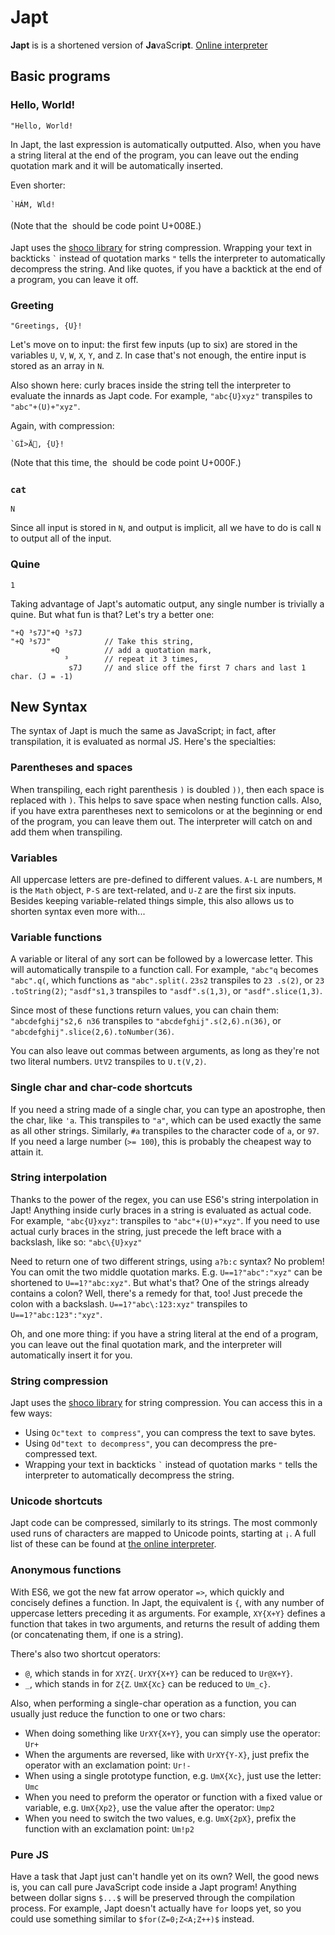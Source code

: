# Japt

**Japt** is is a shortened version of **Ja**vaScri**pt**. [Online interpreter](http://ethproductions.github.io/japt)

## Basic programs

### Hello, World!

    "Hello, World!

In Japt, the last expression is automatically outputted. Also, when you have a string literal at the end of the program, you can leave out the ending quotation mark and it will be automatically inserted.

Even shorter:

    `HÁM, Wld!

(Note that the `` should be code point U+008E.)

Japt uses the [shoco library](http://ed-von-schleck.github.io/shoco/) for string compression. Wrapping your text in backticks `` ` `` instead of quotation marks `"` tells the interpreter to automatically decompress the string. And like quotes, if you have a backtick at the end of a program, you can leave it off.

### Greeting

    "Greetings, {U}!

Let's move on to input: the first few inputs (up to six) are stored in the variables `U`, `V`, `W`, `X`, `Y`, and `Z`. In case that's not enough, the entire input is stored as an array in `N`.

Also shown here: curly braces inside the string tell the interpreter to evaluate the innards as Japt code. For example, `"abc{U}xyz"` transpiles to `"abc"+(U)+"xyz"`.

Again, with compression:

    `GÎ>Ä, {U}!
    
(Note that this time, the `` should be code point U+000F.)

### `cat`

    N

Since all input is stored in `N`, and output is implicit, all we have to do is call `N` to output all of the input.

### Quine

    1

Taking advantage of Japt's automatic output, any single number is trivially a quine. But what fun is that? Let's try a better one:

    "+Q ³s7J"+Q ³s7J
    "+Q ³s7J"            // Take this string,
             +Q          // add a quotation mark,
                ³        // repeat it 3 times,
                 s7J     // and slice off the first 7 chars and last 1 char. (J = -1)

## New Syntax

The syntax of Japt is much the same as JavaScript; in fact, after transpilation, it is evaluated as normal JS. Here's the specialties:

### Parentheses and spaces

When transpiling, each right parenthesis `)` is doubled `))`, then each space is replaced with `)`. This helps to save space when nesting function calls.
Also, if you have extra parentheses next to semicolons or at the beginning or end of the program, you can leave them out. The interpreter will catch on and add them when transpiling.

### Variables

All uppercase letters are pre-defined to different values. `A-L` are numbers, `M` is the `Math` object, `P-S` are text-related, and `U-Z` are the first six inputs. Besides keeping variable-related things simple, this also allows us to shorten syntax even more with...

### Variable functions

A variable or literal of any sort can be followed by a lowercase letter. This will automatically transpile to a function call. For example, `"abc"q` becomes `"abc".q(`, which functions as `"abc".split(`. `23s2` transpiles to `23 .s(2)`, or `23 .toString(2)`; `"asdf"s1,3` transpiles to `"asdf".s(1,3)`, or `"asdf".slice(1,3)`.

Since most of these functions return values, you can chain them: `"abcdefghij"s2,6 n36` transpiles to `"abcdefghij".s(2,6).n(36)`, or `"abcdefghij".slice(2,6).toNumber(36)`.

You can also leave out commas between arguments, as long as they're not two literal numbers. `UtV2` transpiles to `U.t(V,2)`.

### Single char and char-code shortcuts

If you need a string made of a single char, you can type an apostrophe, then the char, like `'a`. This transpiles to `"a"`, which can be used exactly the same as all other strings. Similarly, `#a` transpiles to the character code of `a`, or `97`. If you need a large number (`>= 100`), this is probably the cheapest way to attain it.

### String interpolation

Thanks to the power of the regex, you can use ES6's string interpolation in Japt! Anything inside curly braces in a string is evaluated as actual code. For example, `"abc{U}xyz"`: transpiles to `"abc"+(U)+"xyz"`. If you need to use actual curly braces in the string, just precede the left brace with a backslash, like so: `"abc\{U}xyz"`

Need to return one of two different strings, using `a?b:c` syntax? No problem! You can omit the two middle quotation marks. E.g. `U==1?"abc":"xyz"` can be shortened to `U==1?"abc:xyz"`. But what's that? One of the strings already contains a colon? Well, there's a remedy for that, too! Just precede the colon with a backslash. `U==1?"abc\:123:xyz"` transpiles to `U==1?"abc:123":"xyz"`.

Oh, and one more thing: if you have a string literal at the end of a program, you can leave out the final quotation mark, and the interpreter will automatically insert it for you.

### String compression

Japt uses the [shoco library](http://ed-von-schleck.github.io/shoco/) for string compression. You can access this in a few ways:

- Using `Oc"text to compress"`, you can compress the text to save bytes.
- Using `Od"text to decompress"`, you can decompress the pre-compressed text.
- Wrapping your text in backticks `` ` `` instead of quotation marks `"` tells the interpreter to automatically decompress the string.

### Unicode shortcuts

Japt code can be compressed, similarly to its strings. The most commonly used runs of characters are mapped to Unicode points, starting at `¡`. A full list of these can be found at [the online interpreter](http://ethproductions.github.io/japt).

### Anonymous functions

With ES6, we got the new fat arrow operator `=>`, which quickly and concisely defines a function. In Japt, the equivalent is `{`, with any number of uppercase letters preceding it as arguments. For example, `XY{X+Y}` defines a function that takes in two arguments, and returns the result of adding them (or concatenating them, if one is a string). 

There's also two shortcut operators:

- `@`, which stands in for `XYZ{`. `UrXY{X+Y}` can be reduced to `Ur@X+Y}`.
- `_`, which stands in for `Z{Z`. `UmX{Xc}` can be reduced to `Um_c}`.

Also, when performing a single-char operation as a function, you can usually just reduce the function to one or two chars:

- When doing something like `UrXY{X+Y}`, you can simply use the operator: `Ur+`
- When the arguments are reversed, like with `UrXY{Y-X}`, just prefix the operator with an exclamation point: `Ur!-`
- When using a single prototype function, e.g. `UmX{Xc}`, just use the letter: `Umc`
- When you need to preform the operator or function with a fixed value or variable, e.g. `UmX{Xp2}`, use the value after the operator: `Ump2`
- When you need to switch the two values, e.g. `UmX{2pX}`, prefix the function with an exclamation point: `Um!p2`

### Pure JS

Have a task that Japt just can't handle yet on its own? Well, the good news is, you can call pure JavaScript code inside a Japt program! Anything between dollar signs `$...$` will be preserved through the compilation process. For example, Japt doesn't actually have `for` loops yet, so you could use something similar to `$for(Z=0;Z<A;Z++)$` instead.
